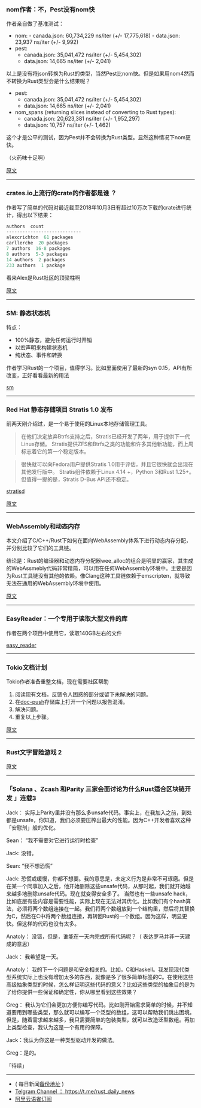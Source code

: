 ### nom作者：不，Pest没有nom快


作者亲自做了基准测试：

- nom:
      -  canada.json: 60,734,229 ns/iter (+/- 17,775,618)
      -  data.json: 23,937 ns/iter (+/- 9,992)
- pest:
     - canada.json: 35,041,472 ns/iter (+/- 5,454,302)
     - data.json: 14,665 ns/iter (+/- 2,041)

以上是没有将json转换为Rust的类型，当然Pest比nom快。但是如果用nom4然而不转换为Rust类型会是什么结果呢？

- pest:
     - canada.json: 35,041,472 ns/iter (+/- 5,454,302)
     - data.json: 14,665 ns/iter (+/- 2,041)
- nom_spans (returning slices instead of converting to Rust types):
    - canada.json: 20,623,381 ns/iter (+/- 1,952,297)
    - data.json: 10,757 ns/iter (+/- 1,462)

这个才是公平的测试，因为Pest并不会转换为Rust类型。显然这种情况下nom更快。

（火药味十足啊）

[原文](https://unhandledexpression.com/general/2018/10/04/no-pest-is-not-faster-than-nom.html)

---

###  crates.io上流行的crate的作者都是谁 ？

作者写了简单的代码对最近截至2018年10月3日有超过10万次下载的crate进行统计，得出以下结果：

```rust
authors  count
----------------------------
alexcrichton  61 packages
carllerche  20 packages
7 authors  16-8 packages
8 authors  5-3 packages
14 authors  2 packages
233 authors  1 package
```

看来Alex是Rust社区的顶梁柱啊

[原文](https://words.steveklabnik.com/who-authors-the-most-popular-crates-on-crates-io)

---

### SM:  静态状态机

特点：

-  100%静态，避免任何运行时开销
-  以宏声明来构建状态机
-  纯状态、事件和转换

作者学习Rust的一个项目，值得学习。比如里面使用了最新的syn 0.15，API有所改变，正好看看最新的用法

[sm](https://github.com/rusty-rockets/sm)

---

### Red Hat 静态存储项目 Stratis 1.0 发布

前两天刚介绍过，是一个易于使用的Linux本地存储管理工具。

>  在他们决定放弃Btrfs支持之后，Stratis已经开发了两年，用于提供下一代Linux存储。 Stratis提供ZFS和Btrfs之类的功能和许多其他新功能，而上周标志着它的第一个稳定版本。

> 很快就可以向Fedora用户提供Stratis 1.0用于评估，并且它很快就会出现在其他发行版中。 Stratis组件依赖于Linux 4.14 +，Python 3和Rust 1.25+。 但值得一提的是，Stratis D-Bus API还不稳定。

[stratisd](https://github.com/stratis-storage/stratisd)

[原文](https://groveronline.com/2018/10/stratis-1-0-released/)

---

### WebAssembly和动态内存

本文介绍了C/C++/Rust下如何在面向WebAssembly体系下进行动态内存分配，并分别比较了它们的工具链。

结论是：Rust的编译器和动态内存分配器wee_alloc的组合是明显的赢家，其生成的WebAssmebly代码非常精简，可以用在任何WebAssembly环境中。主要是因为Rust工具链没有其他的依赖。像Clang这种工具链依赖于emscripten，就导致无法在通用的WebAssembly环境中使用。

[原文](https://frehberg.wordpress.com/webassembly-and-dynamic-memory/)

---

### EasyReader：一个专用于读取大型文件的库

作者在两个项目中使用它，读取140GB左右的文件

[easy_reader](https://github.com/ps1dr3x/easy_reader)

---

### Tokio文档计划

Tokio作者准备重整文档，现在需要社区帮助

1. 阅读现有文档，反馈令人困惑的部分或留下未解决的问题。
2.  在[doc-push](https://github.com/tokio-rs/doc-push)存储库上打开一个问题以报告混淆。
3. 解决问题。
4. 重复以上步骤。


[原文](https://tokio.rs/blog/2018-10-doc-blitz/)

---

### Rust文字冒险游戏  2

[原文](https://www.cattlegrid.info/the-undergarden-text-adventure-rust-2-objects)

---

### 「Solana 、Zcash 和Parity 三家会面讨论为什么Rust适合区块链开发 」连载3

Jack： 实际上Parity里并没有那么多unsafe代码。事实上，在我加入之前，到处都是unsafe，你知道，我们必须要压榨出最大的性能。因为C++开发者喜欢这种「安慰剂」般的优化。

Sean： “我不需要对它进行运行时检查”

Jack: 没错。

Sean:  “我不想恐慌”

Jack:  恐慌或缓慢，你都不想要。我的意思是，未定义行为是非常不可琢磨。但是在某一个同事加入之后，他开始删除这些unsafe代码，从那时起，我们就开始越来越多地删除unsafe代码。现在就变得安全多了。
当然也有一些unsafe hack，比如底层有些内容是需要性能，实际上现在无法对其优化。比如我们有个hash算法，必须将两个数组连接在一起。我们将两个数组放到一个结构里，然后将其替换为C，然后在C中将两个数组连接，再转回Rust的一个数组。因为这样，明显更快。但这样的代码也没有太多。

Anatoly： 没错，但是，谁能在一天内完成所有代码呢？（ 表达罗马并非一天建成的意思）

Jack： 我希望是一天。

Anatoly： 我的下一个问题是和安全相关的。比如，C和Haskell。我发现现代类型系统实际上也没有增加太多的东西，就像是多了很多简单标签的C。在使用这些高级抽象类型的时候，怎么样证明这些代码的意义？比如这些类型的抽象目的是为了给你提供一些保证和确定性，你从哪里看到这些效果？

Greg： 我认为它们会更加方便你编写代码。比如刚开始需求简单的时候，并不知道要用到哪些类型，那么就可以编写一个泛型的数组，这可以帮助我们跳出困境。但是，随着需求越来越多，我只需要简单的包装类型，就可以改造泛型数组。再加上类型检查，我认为这是一个有用的保障。

Jack：我认为你这是一种类型驱动开发的做法。

Greg：是的。

「待续」


---

- ( 每日新闻[备份地址](https://github.com/RustStudy/rust_daily_news) )
- [Telgram Channel ： https://t.me/rust_daily_news ](https://t.me/rust_daily_news )
- [阿里云语雀订阅](https://www.yuque.com/chaosbot/rustnews)
